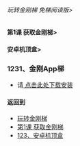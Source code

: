 ###### 玩转金刚梯 免梯阅读版>
#### 第1课 获取金刚梯>
#### 安卓机顶盒>


### 1231、金刚App梯

- 请[ 点击此处下载安装 ]()

#### 返回到
- [玩转金刚梯](https://github.com/a2zitpro/web/blob/master/LadderFree/main.md)
- [第1课  获取金刚梯](https://github.com/a2zitpro/web/blob/master/LadderFree/LadderGet/LadderGet.md)
- [123、安卓机顶盒](https://github.com/a2zitpro/web/blob/master/LadderFree/LadderGet/Android/TVBox/TVBox.md)



